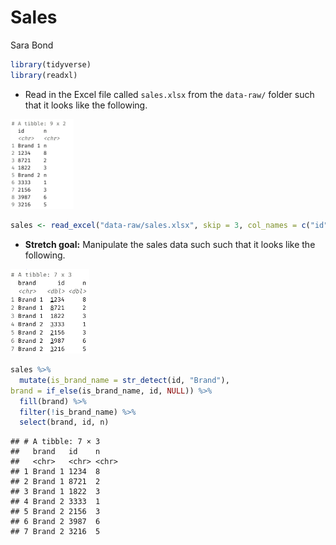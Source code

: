 Sales
================
Sara Bond

``` r
library(tidyverse)
library(readxl)
```

-   Read in the Excel file called `sales.xlsx` from the `data-raw/`
    folder such that it looks like the following.

<img src="images/sales-1.png" width="20%" />

``` r
sales <- read_excel("data-raw/sales.xlsx", skip = 3, col_names = c("id", "n"))
```

-   **Stretch goal:** Manipulate the sales data such such that it looks
    like the following.

<img src="images/sales-2.png" width="25%" />

``` r
sales %>% 
  mutate(is_brand_name = str_detect(id, "Brand"), 
brand = if_else(is_brand_name, id, NULL)) %>% 
  fill(brand) %>% 
  filter(!is_brand_name) %>% 
  select(brand, id, n)
```

    ## # A tibble: 7 × 3
    ##   brand   id    n    
    ##   <chr>   <chr> <chr>
    ## 1 Brand 1 1234  8    
    ## 2 Brand 1 8721  2    
    ## 3 Brand 1 1822  3    
    ## 4 Brand 2 3333  1    
    ## 5 Brand 2 2156  3    
    ## 6 Brand 2 3987  6    
    ## 7 Brand 2 3216  5
